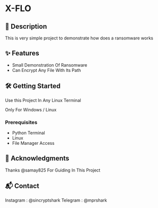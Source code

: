 # X-FLO

## 🚀 Description

This is very simple project to demonstrate how does a ransomware works 

## ✨ Features

- Small Demonstration Of Ransomware
- Can Encrypt Any File With Its Path

## 🛠️ Getting Started

Use this Project In Any Linux Terminal

Only For Windows / Linux

### Prerequisites

- Python Terminal
- Linux
- File Manager Access

## 🙌 Acknowledgments

Thanks @samay825 For Guiding In This Project

## 📬 Contact

Instagram : @sincryptshark
Telegram : @mprshark
